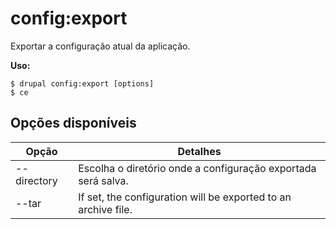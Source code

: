# config:export
Exportar a configuração atual da aplicação.

**Uso:**
```
$ drupal config:export [options]
$ ce  
```

## Opções disponíveis
Opção | Detalhes
-------|-------------
--directory | Escolha o diretório onde a configuração exportada será salva.
--tar | If set, the configuration will be exported to an archive file.

